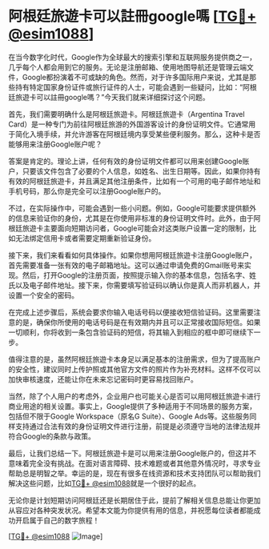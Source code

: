 # 阿根廷旅遊卡可以註冊google嗎 [[TG💪+ @esim1088](https://t.me/s/esim1088)]

在当今数字化时代，Google作为全球最大的搜索引擎和互联网服务提供商之一，几乎每个人都会用到它的服务。无论是注册邮箱、使用地图导航还是管理云端文件，Google都扮演着不可或缺的角色。然而，对于许多国际用户来说，尤其是那些持有特定国家身份证件或旅行证件的人士，可能会遇到一些疑问，比如：“阿根廷旅遊卡可以註冊google嗎？”今天我们就来详细探讨这个问题。

首先，我们需要明确什么是阿根廷旅遊卡。阿根廷旅遊卡（Argentina Travel Card）是一种专门为前往阿根廷旅游的外国游客设计的身份证明文件。它通常用于简化入境手续，并允许游客在阿根廷境内享受某些便利服务。那么，这种卡是否能够用来注册Google账户呢？

答案是肯定的。理论上讲，任何有效的身份证明文件都可以用来创建Google账户，只要该文件包含了必要的个人信息，如姓名、出生日期等。因此，如果你持有有效的阿根廷旅遊卡，并且满足其他注册条件，比如有一个可用的电子邮件地址和手机号码，那么你是完全可以注册Google账户的。

不过，在实际操作中，可能会遇到一些小问题。例如，Google可能要求提供额外的信息来验证你的身份，尤其是在你使用非标准的身份证明文件时。此外，由于阿根廷旅遊卡主要面向短期访问者，Google可能会对这类账户设置一定的限制，比如无法绑定信用卡或者需要定期重新验证身份。

接下来，我们来看看如何具体操作。如果你想用阿根廷旅遊卡注册Google账户，首先需要准备一张有效的电子邮箱地址。这可以通过申请免费的Gmail账号来实现。然后，打开Google的注册页面，按照提示输入你的基本信息，包括名字、姓氏以及电子邮件地址。接下来，你需要填写验证码以确认你是真人而非机器人，并设置一个安全的密码。

在完成上述步骤后，系统会要求你输入电话号码以便接收短信验证码。这里需要注意的是，确保你所使用的电话号码是在有效期内并且可以正常接收国际短信。如果一切顺利，你将收到一条包含验证码的短信，将其输入到相应的框中即可继续下一步。

值得注意的是，虽然阿根廷旅遊卡本身足以满足基本的注册需求，但为了提高账户的安全性，建议同时上传护照或其他官方文件的照片作为补充材料。这样不仅可以加快审核速度，还能让你在未来忘记密码时更容易找回账户。

当然，除了个人用户的考虑外，企业用户也可能关心是否可以用阿根廷旅遊卡进行商业用途的相关设置。事实上，Google提供了多种适用于不同场景的服务方案，包括但不限于Google Workspace（原名G Suite）、Google Ads等。这些服务同样支持通过合法有效的身份证明文件进行注册，前提是必须遵守当地的法律法规并符合Google的条款与政策。

最后，让我们总结一下。阿根廷旅遊卡是可以用来注册Google账户的，但这并不意味着完全没有挑战。在面对语言障碍、技术难题或者其他意外情况时，寻求专业帮助总是明智之举。幸运的是，现在有很多在线资源和技术支持团队可以帮助我们解决这些问题，比如[TG💪+ @esim1088](https://t.me/s/esim1088)就是一个很好的起点。

无论你是计划短期访问阿根廷还是长期居住于此，提前了解相关信息总能让你更加从容应对各种突发状况。希望本文能为你提供有用的信息，并祝愿每位读者都能成功开启属于自己的数字旅程！

[[TG💪+ @esim1088](https://t.me/s/esim1088) ![Image](https://i.postimg.cc/4NQfJmqS/Snipaste-2025-05-13-00-14-12.png)]